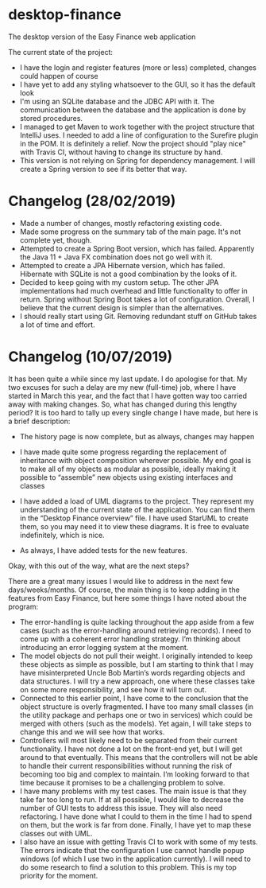 # desktop-finance

The desktop version of the Easy Finance web application

The current state of the project:
- I have the login and register features (more or less) completed, changes could happen of course
- I have yet to add any styling whatsoever to the GUI, so it has the default look
- I'm using an SQLite database and the JDBC API with it. The communication between the database and the application is done by stored procedures.
- I managed to get Maven to work together with the project structure that IntelliJ uses. I needed to add a line of configuration to the Surefire plugin in the POM. It is definitely a relief. Now the project should "play nice" with Travis CI, without having to change its structure by hand.
- This version is not relying on Spring for dependency management. I will create a Spring version to see if its better that way.

# Changelog (28/02/2019)

- Made a number of changes, mostly refactoring existing code.
- Made some progress on the summary tab of the main page. It's not complete yet, though.
- Attempted to create a Spring Boot version, which has failed. Apparently the Java 11 + Java FX combination does not go well with it.
- Attempted to create a JPA Hibernate version, which has failed. Hibernate with SQLite is not a good combination by the looks of it.
- Decided to keep going with my custom setup. The other JPA implementations had much overhead and little functionality to offer in return. Spring without Spring Boot takes a lot of configuration. Overall, I believe that the current design is simpler than the alternatives.
- I should really start using Git. Removing redundant stuff on GitHub takes a lot of time and effort.

# Changelog (10/07/2019)

It has been quite a while since my last update. I do apologise for that. My two excuses for such a delay are my new (full-time) job, where I have started in March this year, and the fact that I have gotten way too carried away with making changes. 
So, what has changed during this lengthy period?
It is too hard to tally up every single change I have made, but here is a brief description:
- The history page is now complete, but as always, changes may happen
- I have made quite some progress regarding the replacement of inheritance with object composition wherever possible. My end goal is to make all of my objects as modular as possible, ideally making it possible to “assemble” new objects using existing interfaces and classes

- I have added a load of UML diagrams to the project. They represent my understanding of the current state of the application. You can find them in the “Desktop Finance overview” file. I have used StarUML to create them, so you may need it to view these diagrams. It is free to evaluate indefinitely, which is nice.
- As always, I have added tests for the new features.

Okay, with this out of the way, what are the next steps?

There are a great many issues I would like to address in the next few days/weeks/months. Of course, the main thing is to keep adding in the features from Easy Finance, but here some things I have noted about the program:
- The error-handling is quite lacking throughout the app aside from a few cases (such as the error-handling around retrieving records). I need to come up with a coherent error handling strategy. I’m thinking about introducing an error logging system at the moment.
- The model objects do not pull their weight. I originally intended to keep these objects as simple as possible, but I am starting to think that I may have misinterpreted Uncle Bob Martin’s words regarding objects and data structures. I will try a new approach, one where these classes take on some more responsibility, and see how it will turn out.
- Connected to this earlier point, I have come to the conclusion that the object structure is overly fragmented. I have too many small classes (in the utility package and perhaps one or two in services) which could be merged with others (such as the models). Yet again, I will take steps to change this and we will see how that works.
- Controllers will most likely need to be separated from their current functionality. I have not done a lot on the front-end yet, but I will get around to that eventually. This means that the controllers will not be able to handle their current responsibilities without running the risk of becoming too big and complex to maintain. I’m looking forward to that time because it promises to be a challenging problem to solve.
- I have many problems with my test cases. The main issue is that they take far too long to run. If at all possible, I would like to decrease the number of GUI tests to address this issue. They will also need refactoring. I have done what I could to them in the time I had to spend on them, but the work is far from done. Finally, I have yet to map these classes out with UML.
- I also have an issue with getting Travis CI to work with some of my tests. The errors indicate that the configuration I use cannot handle popup windows (of which I use two in the application currently). I will need to do some research to find a solution to this problem. This is my top priority for the moment.
